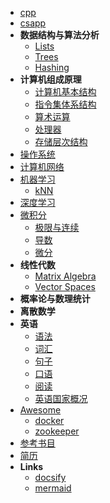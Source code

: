 - [cpp](cpp/index)
- [csapp](csapp/index)
- **数据结构与算法分析**
  - [Lists](ds/lists)
  - [Trees](ds/trees)
  - [Hashing](ds/hashing)
- **计算机组成原理**
  - [计算机基本结构](computer/index)
  - [指令集体系结构](computer/isa)
  - [算术运算](computer/)
  - [处理器](computer/cpu)
  - [存储层次结构](computer/)
- [操作系统](os/index)
- [计算机网络](network/index)
- [机器学习](ml)
  - [kNN](ml/knn)
- [深度学习](dl)
- [微积分](calculus/index)
  - [极限与连续](calculus/limit_continuity)
  - [导数](calculus/derivative)
  - [微分](calculus/differentiation)
- **线性代数**
  - [Matrix Algebra](linear/matrix)
  - [Vector Spaces](linear/vector)
- **概率论与数理统计**
- **离散数学**
- **英语**
  - [语法](en/grammar)
  - [词汇](en/vocabulary)
  - [句子](en/sentence)
  - [口语](en/colloquialism)
  - [阅读](en/reading)
  - [英语国家概况](en/english_speaking_country)
- [Awesome](awesome/awesome)
  - [docker](awesome/docker)
  - [zookeeper](awesome/zookeeper)
- [参考书目](books)
- [简历](profile)
- **Links**
  - [docsify](https://docsify.js.org)
  - [mermaid](https://mermaidjs.github.io)